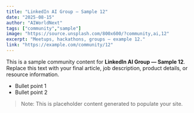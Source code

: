 ```yaml
---
title: "LinkedIn AI Group — Sample 12"
date: "2025-08-15"
author: "AIWorldNext"
tags: ["community","sample"]
image: "https://source.unsplash.com/800x600/?community,ai,12"
excerpt: "Meetups, hackathons, groups — example 12."
link: "https://example.com/community/12"
---
```


This is a sample community content for **LinkedIn AI Group — Sample 12**. Replace this text with your final article, job description, product details, or resource information.

- Bullet point 1
- Bullet point 2

> Note: This is placeholder content generated to populate your site.

